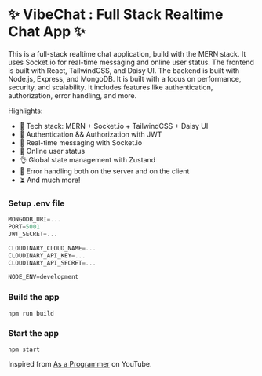 # ✨ VibeChat : Full Stack Realtime Chat App ✨

This is a full-stack realtime chat application, build with the MERN stack. It uses Socket.io for real-time messaging and online user status. The frontend is built with React, TailwindCSS, and Daisy UI. The backend is built with Node.js, Express, and MongoDB. It is built with a focus on performance, security, and scalability. It includes features like authentication, authorization, error handling, and more.

Highlights:

- 🌟 Tech stack: MERN + Socket.io + TailwindCSS + Daisy UI
- 🎃 Authentication && Authorization with JWT
- 👾 Real-time messaging with Socket.io
- 🚀 Online user status
- 👌 Global state management with Zustand
- 🐞 Error handling both on the server and on the client
- ⏳ And much more!

### Setup .env file

```js
MONGODB_URI=...
PORT=5001
JWT_SECRET=...

CLOUDINARY_CLOUD_NAME=...
CLOUDINARY_API_KEY=...
CLOUDINARY_API_SECRET=...

NODE_ENV=development
```

### Build the app

```shell
npm run build
```

### Start the app

```shell
npm start
```

Inspired from [As a Programmer](https://www.youtube.com/@asaprogrammer_) on YouTube.
